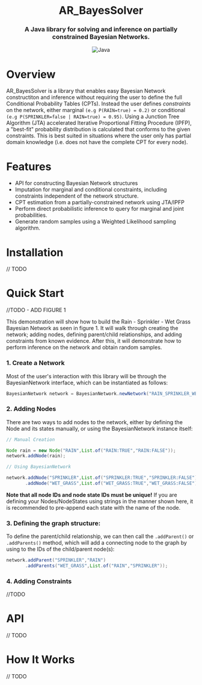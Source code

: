 <div align="center">

# AR_BayesSolver

### A Java library for solving and inference on partially constrained Bayesian Networks.

![Java](https://img.shields.io/badge/Java-21+-orange)

</div>

# Overview

AR_BayesSolver is a library that enables easy Bayesian Network constructiton and inference without requiring the user to define the full Conditional Probability Tables (CPTs). Instead the user defines *constraints* on the network, either marginal ```(e.g P(RAIN=true) = 0.2)``` or conditional ```(e.g P(SPRINKLER=false | RAIN=true) = 0.95)```. Using a Junction Tree Algorithm (JTA) accelerated Iterative Proportional Fitting Procedure (IPFP), a "best-fit" probability distribution is calculated that conforms to the given constraints. This is best suited in situations where the user only has partial domain knowledge (i.e. does not have the complete CPT for every node).

# Features

- API for constructing Bayesian Network structures
- Imputation for marginal and conditional constraints, including constraints independent of the network structure.
- CPT estimation from a partially-constrained network using JTA/IPFP
- Perform direct probabilistic inference to query for marginal and joint probabilities.
- Generate random samples using a Weighted Likelihood sampling algorithm.

# Installation

// TODO

# Quick Start 

//TODO - ADD FIGURE 1

This demonstration will show how to build the Rain - Sprinkler - Wet Grass Bayesian Network as seen in figure 1. It will walk through creating the network; adding nodes, defining parent/child relationships, and adding constraints from known evidence. After this, it will demonstrate how to perform inference on the network and obtain random samples.

### 1. Create a Network

Most of the user's interaction with this library will be through the BayesianNetwork interface, which can be instantiated as follows:

```Java
BayesianNetwork network = BayesianNetwork.newNetwork("RAIN_SPRINKLER_WET_GRASS");
```

### 2. Adding Nodes

There are two ways to add nodes to the network, either by defining the Node and its states manually, or using the BayesianNetwork instance itself: 

```Java 
// Manual Creation 

Node rain = new Node("RAIN",List.of("RAIN:TRUE","RAIN:FALSE"));
network.addNode(rain);

// Using BayesianNetwork

network.addNode("SPRINKLER",List.of("SPRINKLER:TRUE","SPRINKLER:FALSE"))
	   .addNode("WET_GRASS",List.of("WET_GRASS:TRUE","WET_GRASS:FALSE"));

```

**Note that all node IDs and node state IDs must be unique!**
If you are defining your Nodes/NodeStates using strings in the manner shown here, it is recommended to pre-append each state with the name of the node.

### 3. Defining the graph structure:

To define the parent/child relationship, we can then call the ```.addParent()``` or ```.addParents()``` method, which will add a connecting node to the graph by using to the IDs of the child/parent node(s):

```Java
network.addParent("SPRINKLER","RAIN")
       .addParents("WET_GRASS",List.of("RAIN","SPRINKLER"));
```

### 4. Adding Constraints

//TODO

# API

// TODO

# How It Works

// TODO

